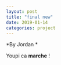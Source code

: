 ```yaml
---
layout: post
title: "final new"
date: 2019-01-14
categories: project
---
```


*By Jordan *

<html>
  <head>

  </head>
  <body>
    <p style="margin-top: 0">
      Youpi ca <b>marche</b> !
    </p>
  </body>
</html>
